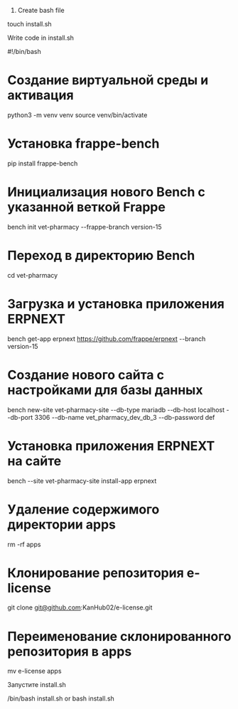 1. Create bash file

touch install.sh

Write code in install.sh

#!/bin/bash

# Создание виртуальной среды и активация
python3 -m venv venv
source venv/bin/activate

# Установка frappe-bench
pip install frappe-bench

# Инициализация нового Bench с указанной веткой Frappe
bench init vet-pharmacy --frappe-branch version-15

# Переход в директорию Bench
cd vet-pharmacy

# Загрузка и установка приложения ERPNEXT
bench get-app erpnext https://github.com/frappe/erpnext --branch version-15

# Создание нового сайта с настройками для базы данных
bench new-site vet-pharmacy-site --db-type mariadb --db-host localhost --db-port 3306 --db-name vet_pharmacy_dev_db_3 --db-password def

# Установка приложения ERPNEXT на сайте
bench --site vet-pharmacy-site install-app erpnext

# Удаление содержимого директории apps
rm -rf apps

# Клонирование репозитория e-license
git clone git@github.com:KanHub02/e-license.git

# Переименование склонированного репозитория в apps
mv e-license apps

Запустите install.sh

/bin/bash install.sh or bash install.sh

